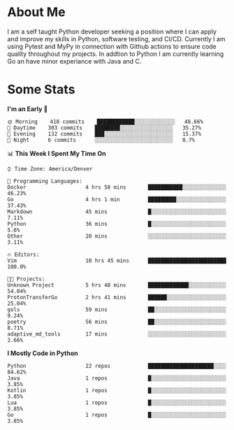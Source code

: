 # About Me
  I am a self taught Python developer seeking a position where I can apply and improve my skills in Python, software testing, and CI/CD. Currently I am using Pytest and MyPy in connection with Github actions to ensure code quality throughout my projects. In addtion to Python I am currently learning Go an have minor experiance with Java and C.
  
 # Some Stats
  
<!--START_SECTION:waka-->
**I'm an Early 🐤** 

```text
🌞 Morning    418 commits    ████████████░░░░░░░░░░░░░   48.66% 
🌆 Daytime    303 commits    ████████░░░░░░░░░░░░░░░░░   35.27% 
🌃 Evening    132 commits    ███░░░░░░░░░░░░░░░░░░░░░░   15.37% 
🌙 Night      6 commits      ░░░░░░░░░░░░░░░░░░░░░░░░░   0.7%

```


📊 **This Week I Spent My Time On** 

```text
⌚︎ Time Zone: America/Denver

💬 Programming Languages: 
Docker                   4 hrs 58 mins       ███████████░░░░░░░░░░░░░░   46.23% 
Go                       4 hrs 1 min         █████████░░░░░░░░░░░░░░░░   37.43% 
Markdown                 45 mins             █░░░░░░░░░░░░░░░░░░░░░░░░   7.11% 
Python                   36 mins             █░░░░░░░░░░░░░░░░░░░░░░░░   5.6% 
Other                    20 mins             ░░░░░░░░░░░░░░░░░░░░░░░░░   3.11%

🔥 Editors: 
Vim                      10 hrs 45 mins      █████████████████████████   100.0%

🐱‍💻 Projects: 
Unknown Project          5 hrs 48 mins       █████████████░░░░░░░░░░░░   54.04% 
ProtonTransferGo         2 hrs 41 mins       ██████░░░░░░░░░░░░░░░░░░░   25.04% 
gols                     59 mins             ██░░░░░░░░░░░░░░░░░░░░░░░   9.24% 
poetry                   56 mins             ██░░░░░░░░░░░░░░░░░░░░░░░   8.71% 
adaptive_md_tools        17 mins             ░░░░░░░░░░░░░░░░░░░░░░░░░   2.66%

```

**I Mostly Code in Python** 

```text
Python                   22 repos            █████████████████████░░░░   84.62% 
Java                     1 repos             █░░░░░░░░░░░░░░░░░░░░░░░░   3.85% 
Kotlin                   1 repos             █░░░░░░░░░░░░░░░░░░░░░░░░   3.85% 
Lua                      1 repos             █░░░░░░░░░░░░░░░░░░░░░░░░   3.85% 
Go                       1 repos             █░░░░░░░░░░░░░░░░░░░░░░░░   3.85%

```



<!--END_SECTION:waka-->
